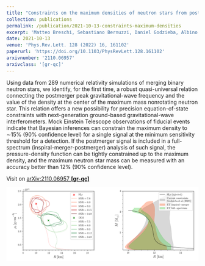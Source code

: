 ```yaml
---
title: "Constraints on the maximum densities of neutron stars from postmerger gravitational waves with third-generation observations"
collection: publications
permalink: /publication/2021-10-13-constraints-maximum-densities
excerpt: 'Matteo Breschi, Sebastiano Bernuzzi, Daniel Godzieba, Albino Perego, David Radice'
date: 2021-10-13
venue: 'Phys.Rev.Lett. 128 (2022) 16, 161102'
paperurl: 'https://doi.org/10.1103/PhysRevLett.128.161102'
arxivnumber: '2110.06957'
arxivclass: '[gr-qc]'
---
```


Using data from 289 numerical relativity simulations of merging binary neutron stars, we identify, for the first time, a robust quasi-universal relation connecting the postmerger peak gravitational-wave frequency and the value of the density at the center of the maximum mass nonrotating neutron star. This relation offers a new possibility for precision equation-of-state constraints with next-generation ground-based gravitational-wave interferometers. Mock Einstein Telescope observations of fiducial events indicate that Bayesian inferences can constrain the maximum density to ∼15% (90% confidence level) for a single signal at the minimum sensitivity threshold for a detection. If the postmerger signal is included in a full-spectrum (inspiral-merger-postmerger) analysis of such signal, the pressure-density function can be tightly constrained up to the maximum density, and the maximum neutron star mass can be measured with an accuracy better than 12% (90% confidence level).

Visit on [arXiv:2110.06957 **[gr-qc]**](https://arxiv.org/abs/2110.06957)

![Figure](/images/publications/2021-10-13-constraints-maximum-densities.png)

